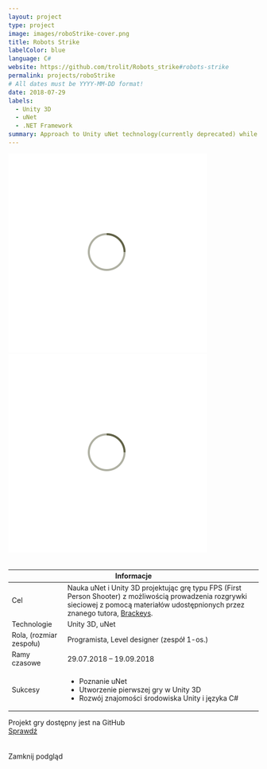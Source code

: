 ```yaml
---
layout: project
type: project
image: images/roboStrike-cover.png
title: Robots Strike
labelColor: blue
language: C#
website: https://github.com/trolit/Robots_strike#robots-strike
permalink: projects/roboStrike
# All dates must be YYYY-MM-DD format!
date: 2018-07-29
labels:
  - Unity 3D
  - uNet
  - .NET Framework
summary: Approach to Unity uNet technology(currently deprecated) while expanding FPS sample game provided by youtube content creator, Brackeys.
---
```


<div class="ui centered grid">
  <div class="fourteen wide column clickable" onclick="showModalWithImage(this)">
    <img class="ui image img-center" src="../images/oval.svg" data-echo="../images/roboStrike-page-1.png">
  </div>
</div>

<div class="ui centered grid">
  <div class="fourteen wide column clickable" onclick="showModalWithImage(this)">
    <img class="ui image img-center" src="../images/oval.svg" data-echo="../images/roboStrike-page-2.png">
  </div>
</div>

<br>

 <table class="ui celled striped tablet stackable table">
  <thead>
    <tr><th colspan="3">
      Informacje
    </th>
  </tr></thead>
  <tbody>
    <tr>
      <td>
        <i class="info circle icon"></i> Cel
      </td>
      <td class="justify-text font-balooChettan2">Nauka uNet i Unity 3D projektując grę typu FPS (First Person Shooter) z możliwością prowadzenia rozgrywki sieciowej z pomocą materiałów udostępnionych przez znanego tutora, <a href="https://www.youtube.com/user/Brackeys/videos" target="_blank">Brackeys</a>.</td>
    </tr>
    <tr>
      <td>
        <i class="lab icon"></i> Technologie
      </td>
      <td class="font-balooChettan2">Unity 3D, uNet</td>
    </tr>
    <tr>
      <td class="collapsing">
        <i class="users icon"></i> Rola, (rozmiar zespołu)
      </td>
      <td class="font-balooChettan2">Programista, Level designer (zespół 1-os.)</td>
    </tr>
    <tr>
      <td>
        <i class="clock icon"></i> Ramy czasowe
      </td>
      <td class="font-balooChettan2">29.07.2018 – 19.09.2018</td>
    </tr>
    <tr>
      <td>
        <i class="star icon"></i> Sukcesy
      </td>
      <td class="font-balooChettan2">
        <ul>
          <li>Poznanie uNet</li>
          <li>Utworzenie pierwszej gry w Unity 3D</li>
          <li>Rozwój znajomości środowiska Unity i języka C#</li>
        </ul>
      </td>
    </tr>
  </tbody>
</table>

<div class="ui placeholder segment">
  <div class="ui icon header font-balooChettan2">
    <i class="github icon"></i>
    Projekt gry dostępny jest na GitHub
  </div>
  <a href="https://github.com/trolit/Robots_strike" target="_blank" style="margin-top: 2%;">
    <div class="ui animated csharp button" onclick="this.blur();" tabindex="0">
      <div class="visible content font-balooChettan2">Sprawdź</div>
      <div class="hidden content">
        <i class="right arrow icon"></i>
      </div>
    </div>
  </a>
</div>

<!-- Image Modal -->
<div class="tiny modal">
  <div class="image content">
    <div class="ui huge image">
      <img id="imgPlaceholder" src="">
    </div>
  </div>
  <br/>
  <div class="actions">
    <div class="ui csharp left labeled icon button">
      Zamknij podgląd
      <i class="file image icon"></i>
    </div>
  </div>
</div>
